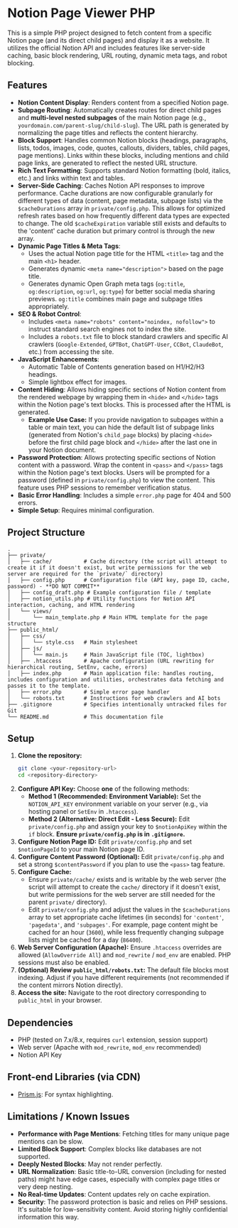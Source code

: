 # Notion Page Viewer PHP

This is a simple PHP project designed to fetch content from a specific Notion page (and its direct child pages) and display it as a website. It utilizes the official Notion API and includes features like server-side caching, basic block rendering, URL routing, dynamic meta tags, and robot blocking.

## Features

*   **Notion Content Display**: Renders content from a specified Notion page.
*   **Subpage Routing**: Automatically creates routes for direct child pages and **multi-level nested subpages** of the main Notion page (e.g., `yourdomain.com/parent-slug/child-slug`). The URL path is generated by normalizing the page titles and reflects the content hierarchy.
*   **Block Support**: Handles common Notion blocks (headings, paragraphs, lists, todos, images, code, quotes, callouts, dividers, tables, child pages, page mentions). Links within these blocks, including mentions and child page links, are generated to reflect the nested URL structure.
*   **Rich Text Formatting**: Supports standard Notion formatting (bold, italics, etc.) and links within text and tables.
*   **Server-Side Caching**: Caches Notion API responses to improve performance. Cache durations are now configurable granularly for different types of data (content, page metadata, subpage lists) via the `$cacheDurations` array in `private/config.php`. This allows for optimized refresh rates based on how frequently different data types are expected to change. The old `$cacheExpiration` variable still exists and defaults to the 'content' cache duration but primary control is through the new array.
*   **Dynamic Page Titles & Meta Tags**:
    *   Uses the actual Notion page title for the HTML `<title>` tag and the main `<h1>` header.
    *   Generates dynamic `<meta name="description">` based on the page title.
    *   Generates dynamic Open Graph meta tags (`og:title`, `og:description`, `og:url`, `og:type`) for better social media sharing previews. `og:title` combines main page and subpage titles appropriately.
*   **SEO & Robot Control**:
    *   Includes `<meta name="robots" content="noindex, nofollow">` to instruct standard search engines not to index the site.
    *   Includes a `robots.txt` file to block standard crawlers and specific AI crawlers (`Google-Extended`, `GPTBot`, `ChatGPT-User`, `CCBot`, `ClaudeBot`, etc.) from accessing the site.
*   **JavaScript Enhancements**:
    *   Automatic Table of Contents generation based on H1/H2/H3 headings.
    *   Simple lightbox effect for images.
*   **Content Hiding**: Allows hiding specific sections of Notion content from the rendered webpage by wrapping them in `<hide>` and `</hide>` tags within the Notion page's text blocks. This is processed after the HTML is generated.
    *   **Example Use Case:** If you provide navigation to subpages within a table or main text, you can hide the default list of subpage links (generated from Notion's `child_page` blocks) by placing `<hide>` before the first child page block and `</hide>` after the last one in your Notion document.
*   **Password Protection**: Allows protecting specific sections of Notion content with a password. Wrap the content in `<pass>` and `</pass>` tags within the Notion page's text blocks. Users will be prompted for a password (defined in `private/config.php`) to view the content. This feature uses PHP sessions to remember verification status.
*   **Basic Error Handling**: Includes a simple `error.php` page for 404 and 500 errors.
*   **Simple Setup**: Requires minimal configuration.

## Project Structure

```text
.
├── private/
│   ├── cache/          # Cache directory (the script will attempt to create it if it doesn't exist, but write permissions for the web server are required for the `private/` directory)
│   ├── config.php      # Configuration file (API key, page ID, cache, password) - **DO NOT COMMIT**
│   ├── config_draft.php # Example configuration file / template
│   ├── notion_utils.php # Utility functions for Notion API interaction, caching, and HTML rendering
│   └── views/
│       └── main_template.php # Main HTML template for the page structure
├── public_html/
│   ├── css/
│   │   └── style.css   # Main stylesheet
│   ├── js/
│   │   └── main.js     # Main JavaScript file (TOC, lightbox)
│   ├── .htaccess       # Apache configuration (URL rewriting for hierarchical routing, SetEnv, cache, errors)
│   ├── index.php       # Main application file: handles routing, includes configuration and utilities, orchestrates data fetching and passes it to the template.
│   ├── error.php       # Simple error page handler
│   └── robots.txt      # Instructions for web crawlers and AI bots
├── .gitignore          # Specifies intentionally untracked files for Git
└── README.md           # This documentation file
```

## Setup

1.  **Clone the repository:**
    ```bash
    git clone <your-repository-url>
    cd <repository-directory>
    ```
2.  **Configure API Key:** Choose **one** of the following methods:
    *   **Method 1 (Recommended: Environment Variable):** Set the `NOTION_API_KEY` environment variable on your server (e.g., via hosting panel or `SetEnv` in `.htaccess`).
    *   **Method 2 (Alternative: Direct Edit - Less Secure):** Edit `private/config.php` and assign your key to `$notionApiKey` within the `if` block. **Ensure `private/config.php` is in `.gitignore`.**
3.  **Configure Notion Page ID:** Edit `private/config.php` and set `$notionPageId` to your main Notion page ID.
4.  **Configure Content Password (Optional):** Edit `private/config.php` and set a strong `$contentPassword` if you plan to use the `<pass>` tag feature.
5.  **Configure Cache:**
    *   Ensure `private/cache/` exists and is writable by the web server (the script will attempt to create the `cache/` directory if it doesn't exist, but write permissions for the web server are still needed for the parent `private/` directory).
    *   Edit `private/config.php` and adjust the values in the `$cacheDurations` array to set appropriate cache lifetimes (in seconds) for `'content'`, `'pagedata'`, and `'subpages'`. For example, page content might be cached for an hour (`3600`), while less frequently changing subpage lists might be cached for a day (`86400`).
6.  **Web Server Configuration (Apache):** Ensure `.htaccess` overrides are allowed (`AllowOverride All`) and `mod_rewrite` / `mod_env` are enabled. PHP sessions must also be enabled.
7.  **(Optional) Review `public_html/robots.txt`:** The default file blocks most indexing. Adjust if you have different requirements (not recommended if the content mirrors Notion directly).
8.  **Access the site:** Navigate to the root directory corresponding to `public_html` in your browser.

## Dependencies

*   PHP (tested on 7.x/8.x, requires `curl` extension, session support)
*   Web server (Apache with `mod_rewrite`, `mod_env` recommended)
*   Notion API Key

## Front-end Libraries (via CDN)

*   [Prism.js](https://prismjs.com/): For syntax highlighting.

## Limitations / Known Issues

*   **Performance with Page Mentions**: Fetching titles for many unique page mentions can be slow.
*   **Limited Block Support**: Complex blocks like databases are not supported.
*   **Deeply Nested Blocks**: May not render perfectly.
*   **URL Normalization**: Basic title-to-URL conversion (including for nested paths) might have edge cases, especially with complex page titles or very deep nesting.
*   **No Real-time Updates**: Content updates rely on cache expiration.
*   **Security**: The password protection is basic and relies on PHP sessions. It's suitable for low-sensitivity content. Avoid storing highly confidential information this way. 